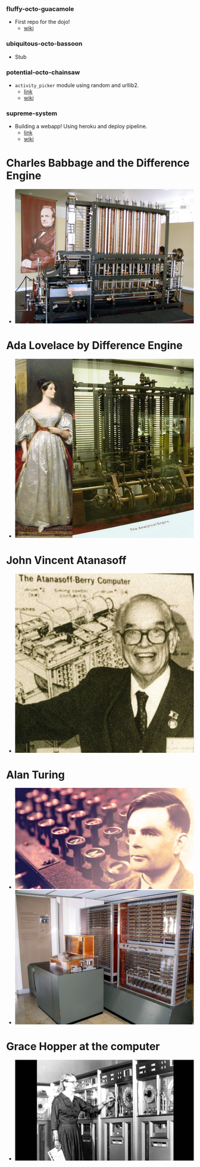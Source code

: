 ### fluffy-octo-guacamole
* First repo for the dojo!
  * [ wiki ](https://github.com/bellcodo/fluffy-octo-guacamole/wiki)

### ubiquitous-octo-bassoon
* Stub

### potential-octo-chainsaw
* `activity_picker` module using random and urllib2.
  * [ link ](https://github.com/bellcodo/potential-octo-chainsaw)
  * [ wiki ](https://github.com/bellcodo/potential-octo-chainsaw/wiki)

### supreme-system
* Building a webapp! Using heroku and deploy pipeline.
  * [ link ](https://github.com/bellcodo/supreme-system)
  * [ wiki ](https://github.com/bellcodo/supreme-system/wiki)



# Charles Babbage and the Difference Engine
* ![Image of Charles Babbage on banner](https://raw.githubusercontent.com/bellcodo/fluffy-octo-guacamole/master/resources/images/15547212342_8b3b64336b_b.jpg)

# Ada Lovelace by Difference Engine
* ![Image of Ada Lovelace by Difference Engine](https://raw.githubusercontent.com/bellcodo/fluffy-octo-guacamole/master/resources/images/software-ada-lovelace-and-a-trial-model-of-a-part-of-charles-babbages-analytical-engine.jpg)

# John Vincent Atanasoff
* ![Image of John Vincent Atanasoff in the news](https://raw.githubusercontent.com/bellcodo/fluffy-octo-guacamole/master/resources/images/MTI2NzY4NDY0NzgxMTY2NjAy.jpg)

# Alan Turing
* ![Image of Alan Turing](https://raw.githubusercontent.com/bellcodo/fluffy-octo-guacamole/master/resources/images/p00v2b0b.jpg)
* ![Image of Alan Turing computer](https://raw.githubusercontent.com/bellcodo/fluffy-octo-guacamole/master/resources/images/Z3_Deutsches_Museum.JPG)

# Grace Hopper at the computer
* ![Image of Grace Hopper at the computer](https://raw.githubusercontent.com/bellcodo/fluffy-octo-guacamole/master/resources/images/maxresdefault.jpg)


